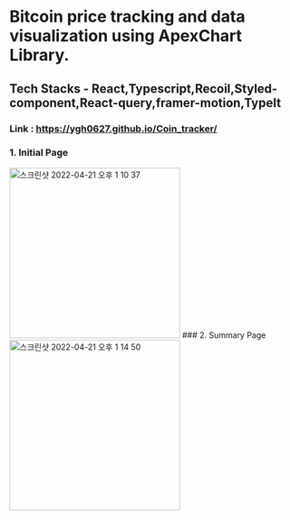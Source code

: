 # Bitcoin price tracking and data visualization using ApexChart Library.

## Tech Stacks - React,Typescript,Recoil,Styled-component,React-query,framer-motion,TypeIt

### Link : https://ygh0627.github.io/Coin_tracker/

### 1. Initial Page
<img width="301" alt="스크린샷 2022-04-21 오후 1 10 37" src="https://user-images.githubusercontent.com/86824978/164370627-a4198a75-97bd-4b28-8226-6bb313b8d9ee.png">
### 2. Summary Page
<img width="301" alt="스크린샷 2022-04-21 오후 1 14 50" src="https://user-images.githubusercontent.com/86824978/164370895-160013da-0da7-435e-a88a-a45e175bc3bc.png">
